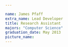 ```yaml
---

name: James Pfaff
extra_name: Lead Developer
title: Research Assistant
majors: "Computer Science"
graduation_date: May 2013
picture_name: 
---
```

    
    
